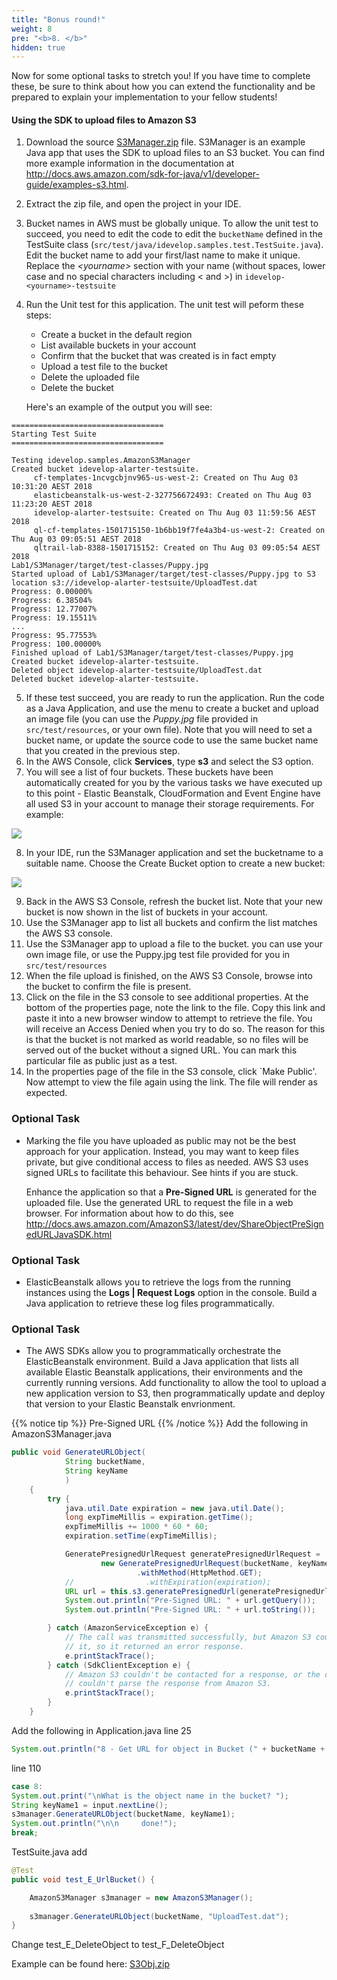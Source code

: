 ```yaml
---
title: "Bonus round!"
weight: 8
pre: "<b>8. </b>"
hidden: true
---
```


Now for some optional tasks to stretch you! If you have time to complete these, be sure to think about how you can extend the functionality and be prepared to explain your implementation to your fellow students!

#### Using the SDK to upload files to Amazon S3


1. Download the source [S3Manager.zip](files/S3Manager.zip) file. S3Manager is an example Java app that uses the SDK to upload files to an S3 bucket. You can find more example information in the documentation at http://docs.aws.amazon.com/sdk-for-java/v1/developer-guide/examples-s3.html.

2. Extract the zip file, and open the project in your IDE.

3. Bucket names in AWS must be globally unique. To allow the unit test to succeed, you need to edit the code to edit the `bucketName` defined in the TestSuite class (`src/test/java/idevelop.samples.test.TestSuite.java`). Edit the bucket name to add your first/last name to make it unique. Replace the *\<yourname\>* section with your name (without spaces, lower case and no special characters including \< and \>) in `idevelop-<yourname>-testsuite`
4. Run the Unit test for this application. The unit test will peform these steps:
	- Create a bucket in the default region
	- List available buckets in your account
	- Confirm that the bucket that was created is in fact empty
	- Upload a test file to the bucket
	- Delete the uploaded file
	- Delete the bucket

	Here's an example of the output you will see:

```
==================================
Starting Test Suite
==================================

Testing idevelop.samples.AmazonS3Manager
Created bucket idevelop-alarter-testsuite.
     cf-templates-1ncvgcbjnv965-us-west-2: Created on Thu Aug 03 10:31:20 AEST 2018
     elasticbeanstalk-us-west-2-327756672493: Created on Thu Aug 03 11:23:20 AEST 2018
     idevelop-alarter-testsuite: Created on Thu Aug 03 11:59:56 AEST 2018
     ql-cf-templates-1501715150-1b6bb19f7fe4a3b4-us-west-2: Created on Thu Aug 03 09:05:51 AEST 2018
     qltrail-lab-8388-1501715152: Created on Thu Aug 03 09:05:54 AEST 2018
Lab1/S3Manager/target/test-classes/Puppy.jpg
Started upload of Lab1/S3Manager/target/test-classes/Puppy.jpg to S3 location s3://idevelop-alarter-testsuite/UploadTest.dat
Progress: 0.00000%
Progress: 6.38504%
Progress: 12.77007%
Progress: 19.15511%
...
Progress: 95.77553%
Progress: 100.00000%
Finished upload of Lab1/S3Manager/target/test-classes/Puppy.jpg
Created bucket idevelop-alarter-testsuite.
Deleted object idevelop-alarter-testsuite/UploadTest.dat
Deleted bucket idevelop-alarter-testsuite.
```

5. If these test succeed, you are ready to run the application. Run the code as a Java Application, and use the menu to create a bucket and upload an image file (you can use the *Puppy.jpg* file provided in `src/test/resources`, or your own file). Note that you will need to set a bucket name, or update the source code to use the same bucket name that you created in the previous step.
6. In the AWS Console, click **Services**, type **s3** and select the S3 option.
7. You will see a list of four buckets. These buckets have been automatically created for you by the various tasks we have executed up to this point - Elastic Beanstalk, CloudFormation and Event Engine have all used S3 in your account to manage their storage requirements. For example:

![](images/lab1-s3default.png)

8. In your IDE, run the S3Manager application and set the bucketname to a suitable name. Choose the Create Bucket option to create a new bucket:

![](images/lab1-s3manager-createbucket.png)

9. Back in the AWS S3 Console, refresh the bucket list. Note that your new bucket is now shown in the list of buckets in your account.
10. Use the S3Manager app to list all buckets and confirm the list matches the AWS S3 console.
11. Use the S3Manager app to upload a file to the bucket. you can use your own image file, or use the Puppy.jpg test file provided for you in `src/test/resources`
12. When the file upload is finished, on the AWS S3 Console, browse into the bucket to confirm the file is present.
13. Click on the file in the S3 console to see additional properties. At the bottom of the properties page, note the link to the file. Copy this link and paste it into a new browser window to attempt to retrieve the file. You will receive an Access Denied when you try to do so. The reason for this is that the bucket is not marked as world readable, so no files will be served out of the bucket without a signed URL. You can mark this particular file as public just as a test.
14. In the properties page of the file in the S3 console, click `Make Public'. Now attempt to view the file again using the link. The file will render as expected.

### Optional Task
* Marking the file you have uploaded as public may not be the best approach for your application. Instead, you may want to keep files private, but give conditional access to files as needed. AWS S3 uses signed URLs to facilitate this behaviour. See hints if you are stuck.

	Enhance the application so that a **Pre-Signed URL** is generated for the uploaded file. Use the generated URL to request the file in a web browser. For information about how to do this, see <http://docs.aws.amazon.com/AmazonS3/latest/dev/ShareObjectPreSignedURLJavaSDK.html>

### Optional Task
* ElasticBeanstalk allows you to retrieve the logs from the running instances using the **Logs | Request Logs** option in the console. Build a Java application to retrieve these log files programmatically.

### Optional Task
* The AWS SDKs allow you to programmatically orchestrate the ElasticBeanstalk environment. Build a Java application that lists all available Elastic Beanstalk applications, their environments and the currently running versions. Add functionality to allow the tool to upload a new application version to S3, then programmatically update and deploy that version to your Elastic Beanstalk envrionment.


{{% notice tip  %}}
Pre-Signed URL
{{% /notice %}}
Add the following in AmazonS3Manager.java
``` java
public void GenerateURLObject(
			String bucketName,
			String keyName
			)
	{
		try {
            java.util.Date expiration = new java.util.Date();
            long expTimeMillis = expiration.getTime();
            expTimeMillis += 1000 * 60 * 60;
            expiration.setTime(expTimeMillis);

            GeneratePresignedUrlRequest generatePresignedUrlRequest =
                    new GeneratePresignedUrlRequest(bucketName, keyName)
                            .withMethod(HttpMethod.GET);
            //                .withExpiration(expiration);
            URL url = this.s3.generatePresignedUrl(generatePresignedUrlRequest);
            System.out.println("Pre-Signed URL: " + url.getQuery());
            System.out.println("Pre-Signed URL: " + url.toString());

        } catch (AmazonServiceException e) {
            // The call was transmitted successfully, but Amazon S3 couldn't process
            // it, so it returned an error response.
            e.printStackTrace();
        } catch (SdkClientException e) {
            // Amazon S3 couldn't be contacted for a response, or the client
            // couldn't parse the response from Amazon S3.
            e.printStackTrace();
        }
	}
```
Add the following in Application.java
line 25 
``` java
System.out.println("8 - Get URL for object in Bucket (" + bucketName + ")");
```
line 110
``` java
case 8:
System.out.print("\nWhat is the object name in the bucket? ");
String keyName1 = input.nextLine();
s3manager.GenerateURLObject(bucketName, keyName1);
System.out.println("\n\n     done!");
break;
```
TestSuite.java add 
``` java
@Test
public void test_E_UrlBucket() {

	AmazonS3Manager s3manager = new AmazonS3Manager();
	
	s3manager.GenerateURLObject(bucketName, "UploadTest.dat");
}
```
Change test_E_DeleteObject to test_F_DeleteObject

Example can be found here:  [S3Obj.zip](files/S3Obj.zip)
